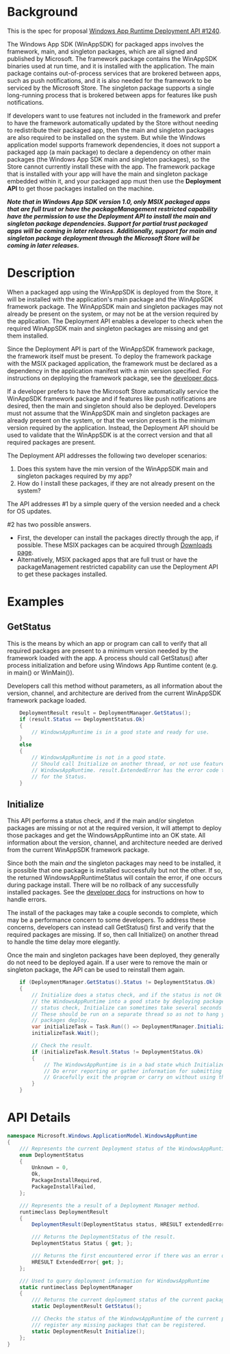 # Background

This is the spec for proposal
[Windows App Runtime Deployment API #1240](https://github.com/microsoft/WindowsAppSDK/issues/1240).

The Windows App SDK (WinAppSDK) for packaged apps involves the framework, main, and singleton
packages, which are all signed and published by Microsoft. The framework package contains the
WinAppSDK binaries used at run time, and it is installed with the application. The main package
contains out-of-process services that are brokered between apps, such as push notifications, and it
is also needed for the framework to be serviced by the Microsoft Store. The singleton package
supports a single long-running process that is brokered between apps for features like push
notifications.

If developers want to use features not included in the framework and prefer to have the framework
automatically updated by the Store without needing to redistribute their packaged app, then the main
and singleton packages are also required to be installed on the system. But while the Windows
application model supports framework dependencies, it does not support a packaged app (a main
package) to declare a dependency on other main packages (the Windows App SDK main and singleton
packages), so the Store cannot currently install these with the app. The framework package that is
installed with your app will have the main and singleton package embedded within it, and your
packaged app must then use the **Deployment API** to get those packages installed on the machine.

**_Note that in Windows App SDK version 1.0, only MSIX packaged apps that are full trust or have the
packageManagement restricted capability have the permission to use the Deployment API to install the
main and singleton package dependencies. Support for partial trust packaged apps will be coming in
later releases. Additionally, support for main and singleton package deployment through the
Microsoft Store will be coming in later releases._**

# Description

When a packaged app using the WinAppSDK is deployed from the Store, it will be installed with the
application's main package and the WinAppSDK framework package. The WinAppSDK main and singleton
packages may not already be present on the system, or may not be at the version required by the
application. The Deployment API enables a developer to check when the required WinAppSDK main and
singleton packages are missing and get them installed.

Since the Deployment API is part of the WinAppSDK framework package, the framework itself must be
present. To deploy the framework package with the MSIX packaged application, the framework must be
declared as a dependency in the application manifest with a min version specified. For instructions
on deploying the framework package, see the
[developer docs](https://docs.microsoft.com/windows/apps/windows-app-sdk/deploy-packaged-apps#deploy-the-windows-app-sdk-framework-package).

If a developer prefers to have the Microsoft Store automatically service the WinAppSDK framework
package and if features like push notifications are desired, then the main and singleton should also
be deployed. Developers must not assume that the WinAppSDK main and singleton packages are already
present on the system, or that the version present is the minimum version required by the
application. Instead, the Deployment API should be used to validate that the WinAppSDK is at the
correct version and that all required packages are present.

The Deployment API addresses the following two developer scenarios:

1. Does this system have the min version of the WinAppSDK main and singleton packages required by my
   app?
2. How do I install these packages, if they are not already present on the system?

The API addresses #1 by a simple query of the version needed and a check for OS updates.

#2 has two possible answers.

-   First, the developer can install the packages directly through the app, if possible. These MSIX
    packages can be acquired through
    [Downloads page](https://docs.microsoft.com/windows/apps/windows-app-sdk/downloads).
-   Alternatively, MSIX packaged apps that are full trust or have the packageManagement restricted
    capability can use the Deployment API to get these packages installed.

# Examples

## GetStatus

This is the means by which an app or program can call to verify that all required packages are
present to a minimum version needed by the framework loaded with the app. A process should call
GetStatus() after process initialization and before using Windows App Runtime content (e.g. in
main() or WinMain()).

Developers call this method without parameters, as all information about the version, channel, and
architecture are derived from the current WinAppSDK framework package loaded.

```C#
    DeploymentResult result = DeploymentManager.GetStatus();
    if (result.Status == DeploymentStatus.Ok)
    {
        // WindowsAppRuntime is in a good state and ready for use.
    }
    else
    {
        // WindowsAppRuntime is not in a good state.
        // Should call Initialize on another thread, or not use features that require the
        // WindowsAppRuntime. result.ExtendedError has the error code that has the reason
        // for the Status.
    }
```

## Initialize

This API performs a status check, and if the main and/or singleton packages are missing or not at
the required version, it will attempt to deploy those packages and get the WindowsAppRuntime into an
OK state. All information about the version, channel, and architecture needed are derived from the
current WinAppSDK framework package.

Since both the main _and_ the singleton packages may need to be installed, it is possible that one
package is installed successfully but not the other. If so, the returned WindowsAppRuntimeStatus
will contain the error, if one occurs during package install. There will be no rollback of any
successfully installed packages. See the
[developer docs](https://docs.microsoft.com/windows/apps/windows-app-sdk/deploy-packaged-apps#address-installation-errors)
for instructions on how to handle errors.

The install of the packages may take a couple seconds to complete, which may be a performance
concern to some developers. To address these concerns, developers can instead call GetStatus() first
and verify that the required packages are missing. If so, then call Initialize() on another thread
to handle the time delay more elegantly.

Once the main and singleton packages have been deployed, they generally do not need to be deployed
again. If a user were to remove the main or singleton package, the API can be used to reinstall them
again.

```C#
    if (DeploymentManager.GetStatus().Status != DeploymentStatus.Ok)
    {
        // Initialize does a status check, and if the status is not Ok it will attempt to get
        // the WindowsAppRuntime into a good state by deploying packages. Unlike a simple
        // status check, Initialize can sometimes take several seconds to deploy the packages.
        // These should be run on a separate thread so as not to hang your app while the
        // packages deploy.
        var initializeTask = Task.Run(() => DeploymentManager.Initialize());
        initializeTask.Wait();

        // Check the result.
        if (initializeTask.Result.Status != DeploymentStatus.Ok)
        {
            // The WindowsAppRuntime is in a bad state which Initialize() did not fix.
            // Do error reporting or gather information for submitting a bug.
            // Gracefully exit the program or carry on without using the WindowsAppRuntime.
        }
    }
```

# API Details

```c#
namespace Microsoft.Windows.ApplicationModel.WindowsAppRuntime
{
    /// Represents the current Deployment status of the WindowsAppRuntime
    enum DeploymentStatus
    {
        Unknown = 0,
        Ok,
        PackageInstallRequired,
        PackageInstallFailed,
    };

    /// Represents the a result of a Deployment Manager method.
    runtimeclass DeploymentResult
    {
        DeploymentResult(DeploymentStatus status, HRESULT extendedError);

        /// Returns the DeploymentStatus of the result.
        DeploymentStatus Status { get; };

        /// Returns the first encountered error if there was an error or S_OK if no error.
        HRESULT ExtendedError{ get; };
    };

    /// Used to query deployment information for WindowsAppRuntime
    static runtimeclass DeploymentManager
    {
        /// Returns the current deployment status of the current package's Windows App Runtime.
        static DeploymentResult GetStatus();

        /// Checks the status of the WindowsAppRuntime of the current package and attempts to
        /// register any missing packages that can be registered.
        static DeploymentResult Initialize();
    };
}
```
